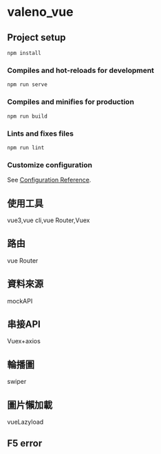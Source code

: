 # valeno_vue

## Project setup
```
npm install
```

### Compiles and hot-reloads for development
```
npm run serve
```

### Compiles and minifies for production
```
npm run build
```

### Lints and fixes files
```
npm run lint
```

### Customize configuration
See [Configuration Reference](https://cli.vuejs.org/config/).


## 使用工具
vue3,vue cli,vue Router,Vuex

## 路由
vue Router

## 資料來源
mockAPI

## 串接API
Vuex+axios

## 輪播圖
swiper

## 圖片懶加載
vueLazyload


## F5 error